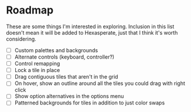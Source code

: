 # Roadmap

These are some things I'm interested in exploring. Inclusion in this list doesn't mean it will be added to Hexasperate, just that I think it's worth considering.

- [ ] Custom palettes and backgrounds
- [ ] Alternate controls (keyboard, controller?)
- [ ] Control remapping
- [ ] Lock a tile in place
- [ ] Drag contiguous tiles that aren't in the grid
- [ ] On hover, show an outline around all the tiles you could drag with right click
- [ ] Show option alternatives in the options menu
- [ ] Patterned backgrounds for tiles in addition to just color swaps
